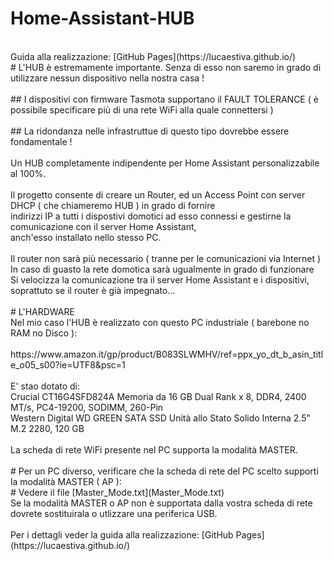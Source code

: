 # Home-Assistant-HUB<br/>
<br/>
Guida alla realizzazione: [GitHub Pages](https://lucaestiva.github.io/)
<br/>
# L'HUB è estremamente importante. Senza di esso non saremo in grado di utilizzare nessun dispositivo nella nostra casa !<br/>
<br/>
## I dispositivi con firmware Tasmota supportano il FAULT TOLERANCE ( è possibile specificare più di una rete WiFi alla quale connettersi )<br/>
<br/>
## La ridondanza nelle infrastruttue di questo tipo dovrebbe essere fondamentale !</br>
</br>
Un HUB completamente indipendente per Home Assistant personalizzabile al 100%.</br>
</br>
Il progetto consente di creare un Router, ed un Access Point con server DHCP ( che chiameremo HUB ) in grado di fornire</br>
indirizzi IP a tutti i dispostivi domotici ad esso connessi e gestirne la comunicazione con il server Home Assistant,</br>
anch'esso installato nello stesso PC.</br>
</br>
Il router non sarà più necessario ( tranne per le comunicazioni via Internet )<br />
In caso di guasto la rete domotica sarà ugualmente in grado di funzionare<br />
Si velocizza la comunicazione tra il server Home Assistant e i dispositivi, soprattuto se il router è già impegnato...<br />
<br/>
# L'HARDWARE<br />
Nel mio caso l'HUB è realizzato con questo PC industriale ( barebone no RAM no Disco ):<br />
<br />
https://www.amazon.it/gp/product/B083SLWMHV/ref=ppx_yo_dt_b_asin_title_o05_s00?ie=UTF8&psc=1<br />
<br />
E' stao dotato di:<br />
Crucial CT16G4SFD824A Memoria da 16 GB Dual Rank x 8, DDR4, 2400 MT/s, PC4-19200, SODIMM, 260-Pin<br />
Western Digital WD GREEN SATA SSD Unità allo Stato Solido Interna 2.5" M.2 2280, 120 GB<br />
<br />
La scheda di rete WiFi presente nel PC supporta la modalità MASTER.<br />
<br />
# Per un PC diverso, verificare che la scheda di rete del PC scelto supporti la modalità MASTER ( AP ):</br>
# Vedere il file [Master_Mode.txt](Master_Mode.txt)<br />
Se la modalità MASTER o AP non è supportata dalla vostra scheda di rete dovrete sostituirala o utlizzare una periferica USB.<br />
<br />
Per i dettagli veder la guida alla realizzazione: [GitHub Pages](https://lucaestiva.github.io/)
